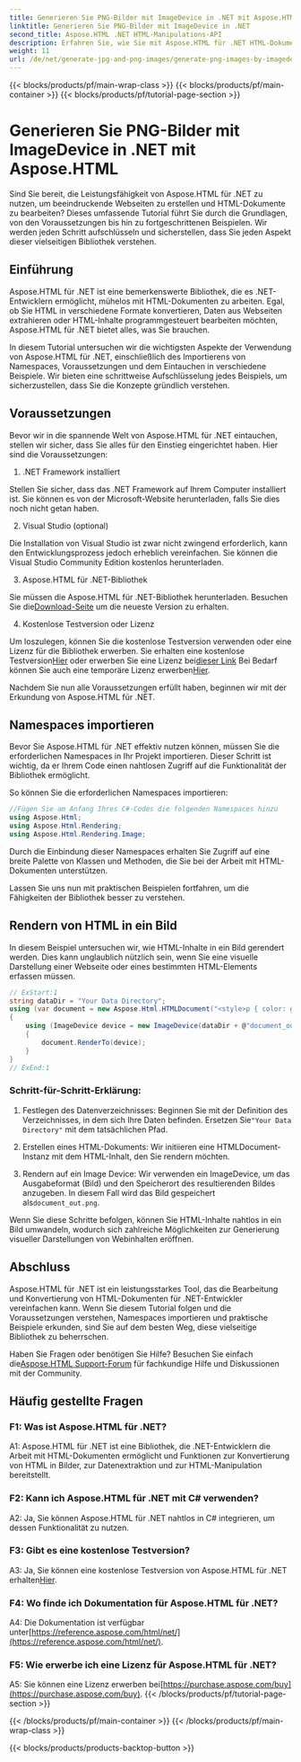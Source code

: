 ```yaml
---
title: Generieren Sie PNG-Bilder mit ImageDevice in .NET mit Aspose.HTML
linktitle: Generieren Sie PNG-Bilder mit ImageDevice in .NET
second_title: Aspose.HTML .NET HTML-Manipulations-API
description: Erfahren Sie, wie Sie mit Aspose.HTML für .NET HTML-Dokumente bearbeiten, HTML in Bilder konvertieren und vieles mehr. Schritt-für-Schritt-Anleitung mit FAQs.
weight: 11
url: /de/net/generate-jpg-and-png-images/generate-png-images-by-imagedevice/
---
```


{{< blocks/products/pf/main-wrap-class >}}
{{< blocks/products/pf/main-container >}}
{{< blocks/products/pf/tutorial-page-section >}}

# Generieren Sie PNG-Bilder mit ImageDevice in .NET mit Aspose.HTML


Sind Sie bereit, die Leistungsfähigkeit von Aspose.HTML für .NET zu nutzen, um beeindruckende Webseiten zu erstellen und HTML-Dokumente zu bearbeiten? Dieses umfassende Tutorial führt Sie durch die Grundlagen, von den Voraussetzungen bis hin zu fortgeschrittenen Beispielen. Wir werden jeden Schritt aufschlüsseln und sicherstellen, dass Sie jeden Aspekt dieser vielseitigen Bibliothek verstehen.

## Einführung

Aspose.HTML für .NET ist eine bemerkenswerte Bibliothek, die es .NET-Entwicklern ermöglicht, mühelos mit HTML-Dokumenten zu arbeiten. Egal, ob Sie HTML in verschiedene Formate konvertieren, Daten aus Webseiten extrahieren oder HTML-Inhalte programmgesteuert bearbeiten möchten, Aspose.HTML für .NET bietet alles, was Sie brauchen.

In diesem Tutorial untersuchen wir die wichtigsten Aspekte der Verwendung von Aspose.HTML für .NET, einschließlich des Importierens von Namespaces, Voraussetzungen und dem Eintauchen in verschiedene Beispiele. Wir bieten eine schrittweise Aufschlüsselung jedes Beispiels, um sicherzustellen, dass Sie die Konzepte gründlich verstehen.

## Voraussetzungen

Bevor wir in die spannende Welt von Aspose.HTML für .NET eintauchen, stellen wir sicher, dass Sie alles für den Einstieg eingerichtet haben. Hier sind die Voraussetzungen:

1. .NET Framework installiert

Stellen Sie sicher, dass das .NET Framework auf Ihrem Computer installiert ist. Sie können es von der Microsoft-Website herunterladen, falls Sie dies noch nicht getan haben.

2. Visual Studio (optional)

Die Installation von Visual Studio ist zwar nicht zwingend erforderlich, kann den Entwicklungsprozess jedoch erheblich vereinfachen. Sie können die Visual Studio Community Edition kostenlos herunterladen.

3. Aspose.HTML für .NET-Bibliothek

 Sie müssen die Aspose.HTML für .NET-Bibliothek herunterladen. Besuchen Sie die[Download-Seite](https://releases.aspose.com/html/net/) um die neueste Version zu erhalten.

4. Kostenlose Testversion oder Lizenz

 Um loszulegen, können Sie die kostenlose Testversion verwenden oder eine Lizenz für die Bibliothek erwerben. Sie erhalten eine kostenlose Testversion[Hier](https://releases.aspose.com/) oder erwerben Sie eine Lizenz bei[dieser Link](https://purchase.aspose.com/buy) Bei Bedarf können Sie auch eine temporäre Lizenz erwerben[Hier](https://purchase.aspose.com/temporary-license/).

Nachdem Sie nun alle Voraussetzungen erfüllt haben, beginnen wir mit der Erkundung von Aspose.HTML für .NET.

## Namespaces importieren

Bevor Sie Aspose.HTML für .NET effektiv nutzen können, müssen Sie die erforderlichen Namespaces in Ihr Projekt importieren. Dieser Schritt ist wichtig, da er Ihrem Code einen nahtlosen Zugriff auf die Funktionalität der Bibliothek ermöglicht.

So können Sie die erforderlichen Namespaces importieren:

```csharp
//Fügen Sie am Anfang Ihres C#-Codes die folgenden Namespaces hinzu
using Aspose.Html;
using Aspose.Html.Rendering;
using Aspose.Html.Rendering.Image;
```

Durch die Einbindung dieser Namespaces erhalten Sie Zugriff auf eine breite Palette von Klassen und Methoden, die Sie bei der Arbeit mit HTML-Dokumenten unterstützen.

Lassen Sie uns nun mit praktischen Beispielen fortfahren, um die Fähigkeiten der Bibliothek besser zu verstehen.

## Rendern von HTML in ein Bild

In diesem Beispiel untersuchen wir, wie HTML-Inhalte in ein Bild gerendert werden. Dies kann unglaublich nützlich sein, wenn Sie eine visuelle Darstellung einer Webseite oder eines bestimmten HTML-Elements erfassen müssen.

```csharp
// ExStart:1
string dataDir = "Your Data Directory";
using (var document = new Aspose.Html.HTMLDocument("<style>p { color: green; }</style><p>my first paragraph</p>", @"c:\work\"))
{
    using (ImageDevice device = new ImageDevice(dataDir + @"document_out.png"))
    {
        document.RenderTo(device);
    }
}
// ExEnd:1
```

### Schritt-für-Schritt-Erklärung:

1.  Festlegen des Datenverzeichnisses: Beginnen Sie mit der Definition des Verzeichnisses, in dem sich Ihre Daten befinden. Ersetzen Sie`"Your Data Directory"` mit dem tatsächlichen Pfad.

2. Erstellen eines HTML-Dokuments: Wir initiieren eine HTMLDocument-Instanz mit dem HTML-Inhalt, den Sie rendern möchten.

3.  Rendern auf ein Image Device: Wir verwenden ein ImageDevice, um das Ausgabeformat (Bild) und den Speicherort des resultierenden Bildes anzugeben. In diesem Fall wird das Bild gespeichert als`document_out.png`.

Wenn Sie diese Schritte befolgen, können Sie HTML-Inhalte nahtlos in ein Bild umwandeln, wodurch sich zahlreiche Möglichkeiten zur Generierung visueller Darstellungen von Webinhalten eröffnen.

## Abschluss

Aspose.HTML für .NET ist ein leistungsstarkes Tool, das die Bearbeitung und Konvertierung von HTML-Dokumenten für .NET-Entwickler vereinfachen kann. Wenn Sie diesem Tutorial folgen und die Voraussetzungen verstehen, Namespaces importieren und praktische Beispiele erkunden, sind Sie auf dem besten Weg, diese vielseitige Bibliothek zu beherrschen.

 Haben Sie Fragen oder benötigen Sie Hilfe? Besuchen Sie einfach die[Aspose.HTML Support-Forum](https://forum.aspose.com/) für fachkundige Hilfe und Diskussionen mit der Community.

## Häufig gestellte Fragen

### F1: Was ist Aspose.HTML für .NET?

A1: Aspose.HTML für .NET ist eine Bibliothek, die .NET-Entwicklern die Arbeit mit HTML-Dokumenten ermöglicht und Funktionen zur Konvertierung von HTML in Bilder, zur Datenextraktion und zur HTML-Manipulation bereitstellt.

### F2: Kann ich Aspose.HTML für .NET mit C# verwenden?

A2: Ja, Sie können Aspose.HTML für .NET nahtlos in C# integrieren, um dessen Funktionalität zu nutzen.

### F3: Gibt es eine kostenlose Testversion?

A3: Ja, Sie können eine kostenlose Testversion von Aspose.HTML für .NET erhalten[Hier](https://releases.aspose.com/).

### F4: Wo finde ich Dokumentation für Aspose.HTML für .NET?

 A4: Die Dokumentation ist verfügbar unter[https://reference.aspose.com/html/net/](https://reference.aspose.com/html/net/).

### F5: Wie erwerbe ich eine Lizenz für Aspose.HTML für .NET?

 A5: Sie können eine Lizenz erwerben bei[https://purchase.aspose.com/buy](https://purchase.aspose.com/buy).
{{< /blocks/products/pf/tutorial-page-section >}}

{{< /blocks/products/pf/main-container >}}
{{< /blocks/products/pf/main-wrap-class >}}

{{< blocks/products/products-backtop-button >}}
